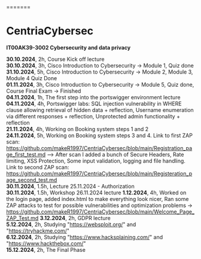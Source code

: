 =======
# CentriaCybersec
**IT00AK39-3002 Cybersecurity and data privacy**

**30.10.2024**, 2h, Course Kick off lecture  
**30.10.2024**, 3h, Cisco Introduction to Cybersecurity → Module 1, Quiz done  
**31.10.2024**, 5h, Cisco Introduction to Cybersecurity → Module 2, Module 3, Module 4 Quiz Done  
**01.11.2024**, 3h, Cisco Introduction to Cybersecurity → Module 5, Quiz done, Course Final Exam -> Finished  
**04.11.2024**, 1h, The first step into the portswigger environment lecture  
**04.11.2024**, 4h, Portswigger labs: SQL injection vulnerability in WHERE clause allowing retrieval of hidden data + reflection, Username enumeration via different responses + reflection, Unprotected admin functionality + reflection    
**21.11.2024**, 4h, Working on Booking system steps 1 and 2    
**24.11.2024**, 5h, Working on Booking system steps 3 and 4. Link to first ZAP scan: https://github.com/makeR1997/CentriaCybersec/blob/main/Registration_page_first_test.md --> After scan I added a bunch of Secure Headers, Rate limiting, XSS Protection, Some input validation, logging and file handling. Link to second ZAP scan: https://github.com/makeR1997/CentriaCybersec/blob/main/Registeration_page_second_test.md   
**30.11.2024**, 1.5h, Lecture 25.11.2024 - Authorization   
**30.11.2024**, 1.5h, Workshop 26.11.2024 lecture
**1.12.2024**, 4h, Worked on the login page, added index.html to make everything look nicer, Ran some ZAP attacks to test for possible vulnerabilities and optimization problems -> https://github.com/makeR1997/CentriaCybersec/blob/main/Welcome_Page_ZAP_Test.md
**3.12.2024**, 2h, GDPR lecture   
**5.12.2024**, 2h, Studying "https://websploit.org/" and "https://tryhackme.com/"  
**6.12.2024**, 2h, Studying "https://www.hacksplaining.com/" and "https://www.hackthebox.com/"  
**15.12.2024**, 2h, The Final Phase


